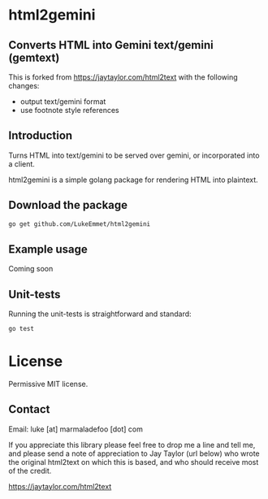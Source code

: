 # html2gemini

## Converts HTML into Gemini text/gemini (gemtext)

This is forked from https://jaytaylor.com/html2text with the following changes:

* output text/gemini format
* use footnote style references

## Introduction

Turns HTML into text/gemini to be served over gemini, or incorporated into a client.

html2gemini is a simple golang package for rendering HTML into plaintext.


## Download the package

```bash
go get github.com/LukeEmmet/html2gemini
```

## Example usage

Coming soon

## Unit-tests

Running the unit-tests is straightforward and standard:

```bash
go test
```


# License

Permissive MIT license.


## Contact

Email: luke [at] marmaladefoo [dot] com

If you appreciate this library please feel free to drop me a line and tell me, and please send a note of appreciation to Jay Taylor (url below) who wrote the original html2text on which this is based, and who should receive most of the credit.

https://jaytaylor.com/html2text

